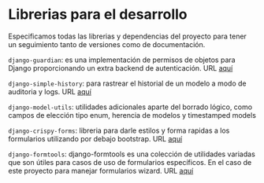 # Librerias para el desarrollo

Especificamos todas las librerias y dependencias del proyecto para tener un seguimiento tanto de versiones como de documentación.

```django-guardian```: es una implementación de permisos de objetos para Django proporcionando un extra backend de autenticación. URL <a href="https://django-guardian.readthedocs.io/en/stable/overview.html">aquí</a>

```django-simple-history```: para rastrear el historial de un modelo a modo de auditoria y logs. URL <a href="https://django-simple-history.readthedocs.io/en/latest/quick_start.html">aquí</a>

```django-model-utils```: utilidades adicionales aparte del borrado lógico, como campos de elección tipo enum, herencia de modelos y timestamped models

```django-crispy-forms```: libreria para darle estilos y forma rapidas a los formularios utilizando por debajo bootstrap. URL <a href="https://django-crispy-forms.readthedocs.io/en/latest/index.html">aquí</a>

```django-formtools```: django-formtools es una colección de utilidades variadas que son útiles para casos de uso de formularios específicos. En el caso de este proyecto para manejar formularios wizard. URL <a href="https://django-formtools.readthedocs.io/en/latest/index.html">aquí</a>